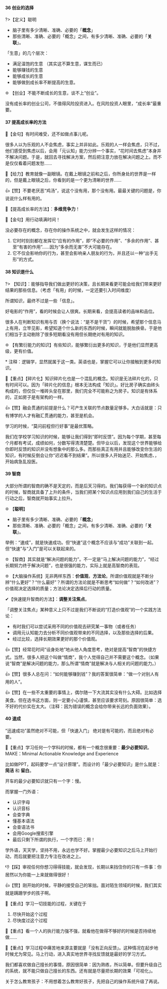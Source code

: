#### 36 创业的选择

?>【定义】聪明

- 脑子里有多少清晰、准确、必要的「**概念**」
- 那些清晰、准确、必要的「概念」之间，有多少清晰、准确、必要的「**关联**」。



「生意」的几个层次：

- 满足温饱的生意 （其实这不算生意，谋生而已）
- 能够赚钱的生意
- 能够成长的生意
- 能够做到成长率不断提高的生意。



 ✡ 【创业】不能不断成长的生意，谈不上“创业”。

没有成长率的创业公司，不值得风险投资进入。在风险投资人眼里，“成长率”最重要。



#### 37 提高成长率的方法

 💖【金句】有时间难受，还不如做点事儿呢。

很多人以为乐观的人不会焦虑，事实上并非如此。乐观的人一样会焦虑，只不过，他们感受到焦虑以后，会用「元认知」能力分辨一个事实，“花时间去焦虑”本身并不解决问题。于是，就回去寻找解决方案，然后把注意力放在解决问题之上。而不是仅仅看着问题发愁……



 💪【给力】教育就像一副眼镜。在戴上眼镜之前和之后，你所身处的世界是一样的，但是戴上眼镜之后，你看到的是一个更为清晰的世界……

👍【赞】不要老厌恶“鸡汤”，说这个没有用，那个没有用。最最关键的问题是，你说说什么样有用的。



🙏【提高成长率的方法】：**多维竞争力**！

 💖【金句】用行动填满时间！



没必要存在的概念，存在你的操作系统之中，就会发生这样的情况：

1. 它时时刻刻都在发挥它“应有的作用”，即“不必要的作用”、“多余的作用”、甚至“有害的作用”……因为“多余而无害”不大可能存在。
2. 它不仅会影响你的行为，甚至会影响亲人朋友的行为，并且还以一种“出手无形”的方式。



#### 38 知识是什么



?> 【知识】：能够指导我们做出更好的决策，且长期来看更可能会给我们带来更好结果的那些信息。（考虑「有用」的时候，一定还要引入时间维度）

所谓知识，最终不过是一些「信息」。

好电影的“作用”，看的时候会让人很爽。长期来看，会提高读者的品味和品位。



很多人在判断知识有用与否（换个说法：“是不是干货”）的时候，希望那个信息马上有用，立竿见影，希望知道个什么新的东西的时候，瞬间就能脱胎换骨。于是他们相当于主动剔除了很多短期看没有用但长期绝对有用的知识。



 ✡ 【有繁衍能力的知识】有些知识，能够繁衍出更多的知识，于是他们显然更高级，更有价值。

\* 注释：逻辑学，显然就属于这一类。英语也是，掌握它可以让你接触到更多的知识。

🙏【重点】【碎片化】知识碎片化也是一个混乱的概念。知识是无法碎片化的，只有时间可以。因为「碎片化的信息」根本无法构成「知识」。好比房子确实由砖头构成的，但仅仅一堆砖头垒在那里，我们完全不可能称之为房子。知识是有体系的，正如房子是有架构的一样。



👍【赞】融会贯通的前提是什么？可产生关联的节点数量足够多。大白话就是：只有博学的人才有融汇贯通的能力，甚至是机会。

学习的时候，“莫问前程但行好事”是最优策略。

我们在学校学习知识的时候，能够让我们得到“即时反馈”。因为每个学期，甚至每个月都有考试，成绩如何，分数写得清清楚楚。但毕业以后，发现这个世界能够给你即时反馈的知识并没有想象中的那么多。而那些真正有用并且能够改变你生活的知识，有时候反倒会让你“迟迟看不到结果”。所以很多人开始迷茫、开始焦虑、，开始病急乱投医。



#### 39 智商

大部分所谓的智商的确不是天定的，而是后天习得的。我们每获得一个新的知识点的时候，智商就具备了上升的条件，当我们把某个知识点应用到我们自己的生活于行动之后，智商就开始事实上拉升。



 ✡ 【**聪明**】

- 脑子里有多少清晰、准确、必要的「**概念**」
- 那些清晰、准确、必要的「概念」之间，有多少清晰、准确、必要的「**关联**」。

举例：“速成”，就是快速成功。但“快速”这个概念不应该与“成功”关联到一起。但“快速”与“入门”是可以关联起来的。

 ✡ 【智商】其实就是“解决问题的能力”。不一定是“马上解决问题的能力”，“经过长期努力终于解决问题”，也是很强的能力，实际上就是高智商的表现。



 ✡ 【大脑操作系统】无非两样东西：**价值观**，**方法论**。所谓价值观就是不断分辨“什么更好”？“什么最好”？所谓的方法论就是不断思考“如何做”？“如何改进”？价值观决定选择的质量；方法论决定选择后行动的质量。

✔【快速提升智商的方法】：**调整关注焦点**。

「调整关注焦点」某种意义上只不过是我们不断说的“打造价值观”的一个实践方法论：

- 有时我们可以尝试采用不同的价值观去研究某一事物（或者任务）
- 调用元认知能力去分析不同价值观带来的不同选择，以及那些选择的后果。
- 经过比较，选择长期效果更好的那个价值观。



👍【赞】经常花时间“设身处地”地从他人角度思考，绝对是提高“智商”的快捷方式。当然，很多人把这个叫做“情商”，我个人觉得自己并不需要这个概念。（如果说“智商”是解决问题的能力，那么所谓“情商”就是解决与人相关的问题的能力。）

👍【赞】很多人总在问：“如何能够赚到钱”？我的答案很简单：“做一个对别人有用的人”。



👍【赞】在一些不太重要的事情上，偶尔随一下大流其实没有什么大碍。比如选择美食。但在选书这方面，则一定要小心谨慎，甚至应该要求苛刻。原因很简单：选不好的代价实在太大。（注释：因为错误的概念会给你带来长远的负面效果）。



#### 40 速成

“迅速成功”虽然绝对不可能，但「快速入门」 绝对是有可能的，而且绝对有必要。

🙏【重点】学习任何一个学科的时候，都有一个概念很重要：**最少必要知识**。MAKE：Minimal Actionable Knowledge and Experience

比如做PPT，起码要学一点“设计原理”。而设计的「最少必要知识」是什么就是：**简洁** 和 **留白**。

开车的最少必要知识就只有一个字：慢。

而掌握一门外语：

- 认识字母
- 认识音标
- 会查字典
- 懂基本语法
- 会查语法书
- 会用Google搜索引擎
- 最后只剩下所谓的执行，一个字而已：用！

学外语，天天学，坚持不用，永远也学不好。掌握最少必要知识之后马上开始行动，而后就要把注意力专注在改进之上。



 👎【踩】审视任何你想习得得技能，就会发现，长期以来挡住你的只有一件事：你居然以为你能一上来就做得很好！

👍【赞】刚开始的时候，平静的接受自己的笨拙。面对陌生领域的时候，我们其实就是蹒跚学步的孩子啊。



🙏【重点】学习一切技能的过程，关键在于

1. 尽快开始这个过程
2. 尽快度过这个过程



🙏【重点】看一个人的执行能力强不强，就看他在做得不够好的时候是否持续地做……

🙏【重点】学习过程中痛苦地来源主要就是「没有正向反馈」。这种情况在起步地时候尤为常见。马上行动，进入真实地世界寻找反馈就是最好的学习方式。



我们都喜欢做自己擅长的事情，原因很简单：因为熟练，所以简单。但要升级自己的系统，就不能只做自己擅长的东西。还有就是尽量把长期的效果「可视化」。

关于怎么教育孩子：不用想着怎么教育好孩子，先把自己的操作系统升级了再说。

